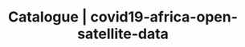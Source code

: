 ---
layout: dataset
title: Catalogue | covid19-africa-open-satellite-data
data:
  topics: []
  challenges: []
  resources:
    - type: data
  references: []
  id: covid19-africa-open-satellite-data
  sharing: public
  tags: 'COVID19, Africa'
  licence: 'CC-BY-NC-4.0 '
  createdAt: '2020-07-09T14:44+00:00'
  updatedAt: '2020-07-09T14:45+00:00'
  update_frequency: monthly
  title: COVID19 African Cities Satellite Data
  url: 'https://www.digitalglobe.com/ecosystem/open-data/covid19'
  author: MAXAR
  author_email: opendata@maxar.com
  maintainer: Dragomir Kovacevic
  maintainer_email: dragomir.kovacevic@jpyramid.co.uk
  description: >-
    Maxar's Open Data Program has released an initial set of high-resolution
    satellite imagery in support of the COVID-19 response efforts. Per requests
    from their humanitarian partners, this release will include images for the
    following African cities: Addis Ababa, Abidjan, Dakar, Lagos, Kano, Ibadan,
    Ouagadougou, Accra, Luanda, Kinshasa, Nairobi and part of northern Ghana.

---